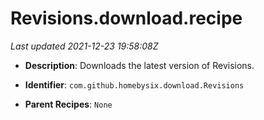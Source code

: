# Revisions.download.recipe

_Last updated 2021-12-23 19:58:08Z_

- **Description**: Downloads the latest version of Revisions.

- **Identifier**: `com.github.homebysix.download.Revisions`

- **Parent Recipes**: `None`